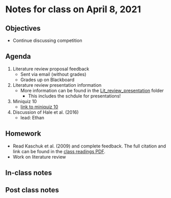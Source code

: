 # Notes for class on April 8, 2021

## Objectives
- Continue discussing competition

## Agenda
1. Literature review proposal feedback
	- Sent via email (without grades)
	- Grades up on Blackboard
2. Literature review presentation information
	- More information can be found in the [Lit_review_presentation](../Lit_review_presentation)
	folder
		- This includes the schdule for presentations!
3. Miniquiz 10
	- [link to miniquiz 10](../MiniQuizzes/miniquiz10_04.08.2021.md)
4. Discussion of Hale et al. (2016)
	- lead: Ethan
	
## Homework
- Read Kaschuk et al. (2009) and complete feedback. The full citation and link can be found in the 
[class readings PDF](../Readings/readings_ecophys_sp2021.pdf).
- Work on literature review

## In-class notes

## Post class notes